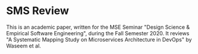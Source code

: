 # SMS Review

This is an academic paper, written for the MSE Seminar "Design Science & Empirical Software Engineering",
during the Fall Semester 2020.
It reviews "A Systematic Mapping Study on Microservices Architecture in DevOps" by Waseem et al.
